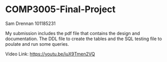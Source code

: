 # COMP3005-Final-Project

Sam Drennan
101185231

My submission includes the pdf file that contains the design and documentation. The DDL file to create the tables and the SQL testing file to poulate and run some queries.

Video Link:
https://youtu.be/iuX9Tmen2VQ
